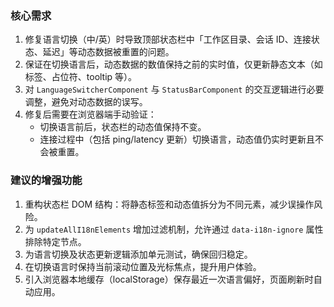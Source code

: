 ### 核心需求
1. 修复语言切换（中/英）时导致顶部状态栏中「工作区目录、会话 ID、连接状态、延迟」等动态数据被重置的问题。
2. 保证在切换语言后，动态数据的数值保持之前的实时值，仅更新静态文本（如标签、占位符、tooltip 等）。
3. 对 `LanguageSwitcherComponent` 与 `StatusBarComponent` 的交互逻辑进行必要调整，避免对动态数据的误写。
4. 修复后需要在浏览器端手动验证：
   - 切换语言前后，状态栏的动态值保持不变。
   - 连接过程中（包括 ping/latency 更新）切换语言，动态值仍实时更新且不会被重置。

### 建议的增强功能
1. 重构状态栏 DOM 结构：将静态标签和动态值拆分为不同元素，减少误操作风险。
2. 为 `updateAllI18nElements` 增加过滤机制，允许通过 `data-i18n-ignore` 属性排除特定节点。
3. 为语言切换及状态更新逻辑添加单元测试，确保回归稳定。
4. 在切换语言时保持当前滚动位置及光标焦点，提升用户体验。
5. 引入浏览器本地缓存（localStorage）保存最近一次语言偏好，页面刷新时自动应用。
